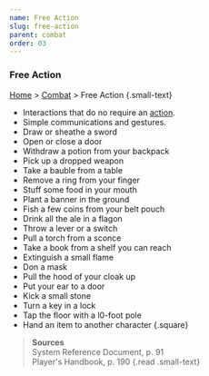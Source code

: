```yaml
---
name: Free Action
slug: free-action
parent: combat
order: 03
---
```

### Free Action
[Home](dm-operations-center) > [Combat](combat) > Free Action {.small-text}

- Interactions that do no require an [action](action).
- Simple communications and gestures.
- Draw or sheathe a sword
- Open or close a door
- Withdraw a potion from your backpack
- Pick up a dropped weapon
- Take a bauble from a table
- Remove a ring from your finger
- Stuff some food in your mouth
- Plant a banner in the ground
- Fish a few coins from your belt pouch
- Drink all the ale in a flagon
- Throw a lever or a switch
- Pull a torch from a sconce
- Take a book from a shelf you can reach
- Extinguish a small flame
- Don a mask
- Pull the hood of your cloak up
- Put your ear to a door
- Kick a small stone
- Turn a key in a lock
- Tap the floor with a l0-foot pole 
- Hand an item to another character 
{.square}

> **Sources** <br/>
> System Reference Document, p. 91<br/>
> Player's Handbook, p. 190
{.read .small-text}